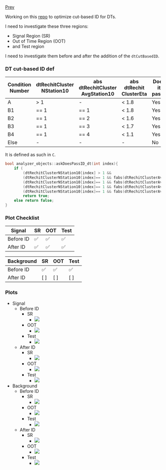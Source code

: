 [Prev](/B-parking/Thur_May_25_2023.md)

Working on this [repo](https://github.com/ucsd-hep-ex/B-ParkingLLPs/tree/dtIDinvestigation) to optimize cut-based ID for DTs.

I need to investigate these three regions:
* Signal Region (SR)
* Out of Time Region (OOT)
* and Test region

I need to investigate them before and after the addition of the `dtCutBasedID`.

### DT cut-based ID def

| Condition Number | dtRechitCluster NStation10 | abs dtRechitCluster AvgStation10 | abs dtRechit ClusterEta | Does it pass? |
| ---------------- | ------------------------- | --------------------------------- | ------------------------ | ------------- |
| A                | > 1                       | -                                 | < 1.8                    | Yes           |
| B1               | == 1                      | == 1                              | < 1.8                    | Yes           |
| B2               | == 1                      | == 2                              | < 1.6                    | Yes           |
| B3               | == 1                      | == 3                              | < 1.7                    | Yes           |
| B4               | == 1                      | == 4                              | < 1.1                    | Yes           |
| Else             | -                         | -                                 | -                        | No            |

It is defined as such in `C`.

```C
bool analyzer_objects::askDoesPassID_dt(int index){                                                                                       // loggit
    if (                                                                                                                                  // loggit
        (dtRechitClusterNStation10[index] > 1 &&                                                fabs(dtRechitClusterEta[index])<1.8) ||   // loggit
        (dtRechitClusterNStation10[index]== 1 && fabs(dtRechitClusterAvgStation10[index])==1 && fabs(dtRechitClusterEta[index])<1.8) ||   // loggit
        (dtRechitClusterNStation10[index]== 1 && fabs(dtRechitClusterAvgStation10[index])==2 && fabs(dtRechitClusterEta[index])<1.6) ||   // loggit
        (dtRechitClusterNStation10[index]== 1 && fabs(dtRechitClusterAvgStation10[index])==3 && fabs(dtRechitClusterEta[index])<1.7) ||   // loggit
        (dtRechitClusterNStation10[index]== 1 && fabs(dtRechitClusterAvgStation10[index])==4 && fabs(dtRechitClusterEta[index])<1.1) )    // loggit
        return true;                                                                                                                      // loggit
    else return false;                                                                                                                    // loggit
}
```

### Plot Checklist

| Signal    | SR  | OOT | Test |
| --------- | --- | --- | ---- |
| Before ID | ✅  | ✅  | ✅   |
| After ID  | ✅  | ✅  | ✅   |

| Background | SR  | OOT | Test |
| ---------- | --- | --- | ---- |
| Before ID  | ✅  | ✅  | ✅   |
| After ID   | [ ] | [ ] | [ ]  |

### Plots

* Signal
	* Before ID
		* SR 
			* ![](B-parking/Sun_Jul_02_2023/signal/dtRechitClusterSize_SR_predtID.jpeg)
		* OOT
			* ![](B-parking/Sun_Jul_02_2023/signal/dtRechitClusterSize_OOT_predtID.jpeg)
		* Test
			* ![](B-parking/Sun_Jul_02_2023/signal/dtRechitClusterSize_Test_predtID.jpeg)
	* After ID
		* SR 
			* ![](B-parking/Sun_Jul_02_2023/signal/dtRechitClusterSize_SR_postdtID.jpeg)
		* OOT
			* ![](B-parking/Sun_Jul_02_2023/signal/dtRechitClusterSize_OOT_postdtID.jpeg)
		* Test
			* ![](B-parking/Sun_Jul_02_2023/signal/dtRechitClusterSize_Test_postdtID.jpeg)
* Background
	* Before ID
		* SR
			* ![](/B-parking/Sun_Jul_02_2023/background/dtRechitClusterSize_SR_predtID.jpeg)
		* OOT
			* ![](/B-parking/Sun_Jul_02_2023/background/dtRechitClusterSize_OOT_predtID.jpeg)
		* Test
			* ![](/B-parking/Sun_Jul_02_2023/background/dtRechitClusterSize_test_predtID.jpeg)
	* After ID
		* SR
			* ![](B-parking/Sun_Jul_02_2023/background/dtRechitClusterSize_SR_postdtID.jpeg)
		* OOT
			* ![](B-parking/Sun_Jul_02_2023/background/dtRechitClusterSize_OOT_postdtID.jpeg)
		* Test
			* ![](B-parking/Sun_Jul_02_2023/background/dtRechitClusterSize_test_postdtID.jpeg)